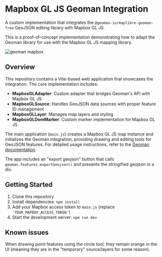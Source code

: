 # Mapbox GL JS Geoman Integration

A custom implementation that integrates the `@geoman-io/maplibre-geoman-free` GeoJSON editing library with Mapbox GL JS.

This is a proof-of-concept implementation demonstrating how to adapt the Geoman library for use with the Mapbox GL JS mapping library.

![geoman mapbox](https://github.com/user-attachments/assets/6349cc31-cca6-4862-aac3-0220ce48877e)


## Overview

This repository contains a Vite-based web application that showcases the integration. The core implementation includes:

- **MapboxGLAdapter**: Custom adapter that bridges Geoman's API with Mapbox GL JS
- **MapboxGLSource**: Handles GeoJSON data sources with proper feature ID management
- **MapboxGLLayer**: Manages map layers and styling
- **MapboxGLDomMarker**: Custom marker implementation for Mapbox GL JS

The main application (`main.js`) creates a Mapbox GL JS map instance and initializes the Geoman integration, providing drawing and editing tools for GeoJSON features. For detailed usage instructions, refer to the [Geoman documentation](https://geoman.io/docs/maplibre).

The app includes an "export geojson" button that calls `geoman.features.exportGeojson()` and presents the stringified geojson in a div.

## Getting Started

1. Clone this repository
2. Install dependencies: `npm install`
3. Add your Mapbox access token to `main.js` (replace `'YOUR_MAPBOX_ACCESS_TOKEN'`)
4. Start the development server: `npm run dev`

## Known issues

When drawing point features using the circle tool, they remain orange in the UI (meaning they are in the "temporary" source/layers for some reason). 



